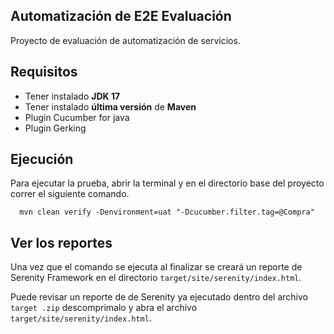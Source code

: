 ## Automatización de E2E Evaluación
Proyecto de evaluación de automatización de servicios.  

## Requisitos
- Tener instalado **JDK 17**
- Tener instalado **última versión** de **Maven**
- Plugin Cucumber for java
- Plugin Gerking

## Ejecución
Para ejecutar la prueba, abrir la terminal y en el directorio base del proyecto correr el siguiente comando.
``` 
  mvn clean verify -Denvironment=uat "-Dcucumber.filter.tag=@Compra"
``` 

## Ver los reportes
Una vez que el comando se ejecuta al finalizar se creará un reporte de Serenity Framework en el directorio `target/site/serenity/index.html`.

Puede revisar un reporte de de Serenity ya ejecutado dentro del archivo `target .zip` descomprimalo
y abra el archivo `target/site/serenity/index.html`.

